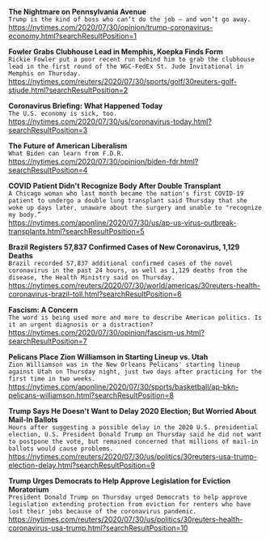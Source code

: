 **The Nightmare on Pennsylvania Avenue**\
`Trump is the kind of boss who can’t do the job — and won’t go away.`\
https://nytimes.com/2020/07/30/opinion/trump-coronavirus-economy.html?searchResultPosition=1

**Fowler Grabs Clubhouse Lead in Memphis, Koepka Finds Form**\
`Rickie Fowler put a poor recent run behind him to grab the clubhouse lead in the first round of the WGC-FedEx St. Jude Invitational in Memphis on Thursday.`\
https://nytimes.com/reuters/2020/07/30/sports/golf/30reuters-golf-stjude.html?searchResultPosition=2

**Coronavirus Briefing: What Happened Today**\
`The U.S. economy is sick, too.`\
https://nytimes.com/2020/07/30/us/coronavirus-today.html?searchResultPosition=3

**The Future of American Liberalism**\
`What Biden can learn from F.D.R.`\
https://nytimes.com/2020/07/30/opinion/biden-fdr.html?searchResultPosition=4

**COVID Patient Didn't Recognize Body After Double Transplant**\
`A Chicago woman who last month became the nation's first COVID-19 patient to undergo a double lung transplant said Thursday that she woke up days later, unaware about the surgery and unable to "recognize my body.”`\
https://nytimes.com/aponline/2020/07/30/us/ap-us-virus-outbreak-transplants.html?searchResultPosition=5

**Brazil Registers 57,837 Confirmed Cases of New Coronavirus, 1,129 Deaths**\
`Brazil recorded 57,837 additional confirmed cases of the novel coronavirus in the past 24 hours, as well as 1,129 deaths from the disease, the Health Ministry said on Thursday.`\
https://nytimes.com/reuters/2020/07/30/world/americas/30reuters-health-coronavirus-brazil-toll.html?searchResultPosition=6

**Fascism: A Concern**\
`The word is being used more and more to describe American politics. Is it an urgent diagnosis or a distraction?`\
https://nytimes.com/2020/07/30/opinion/fascism-us.html?searchResultPosition=7

**Pelicans Place Zion Williamson in Starting Lineup vs. Utah**\
`Zion Williamson was in the New Orleans Pelicans' starting lineup against Utah on Thursday night, just two days after practicing for the first time in two weeks.`\
https://nytimes.com/aponline/2020/07/30/sports/basketball/ap-bkn-pelicans-williamson.html?searchResultPosition=8

**Trump Says He Doesn't Want to Delay 2020 Election; But Worried About Mail-In Ballots**\
`Hours after suggesting a possible delay in the 2020 U.S. presidential election, U.S. President Donald Trump on Thursday said he did not want to postpone the vote, but remained concerned that millions of mail-in ballots would cause problems.`\
https://nytimes.com/reuters/2020/07/30/us/politics/30reuters-usa-trump-election-delay.html?searchResultPosition=9

**Trump Urges Democrats to Help Approve Legislation for Eviction Moratorium**\
`President Donald Trump on Thursday urged Democrats to help approve legislation extending protection from eviction for renters who have lost their jobs because of the coronavirus pandemic.`\
https://nytimes.com/reuters/2020/07/30/us/politics/30reuters-health-coronavirus-usa-trump.html?searchResultPosition=10

